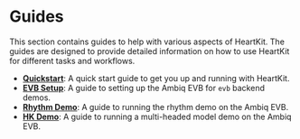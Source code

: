 # Guides

This section contains guides to help with various aspects of HeartKit. The guides are designed to provide detailed information on how to use HeartKit for different tasks and workflows.

- **[Quickstart](../quickstart.md)**: A quick start guide to get you up and running with HeartKit.
- **[EVB Setup](evb-setup.md)**: A guide to setting up the Ambiq EVB for `evb` backend demos.
- **[Rhythm Demo](rhythm-demo.md)**: A guide to running the rhythm demo on the Ambiq EVB.
- **[HK Demo](hk-demo.md)**: A guide to running a multi-headed model demo on the Ambiq EVB.

